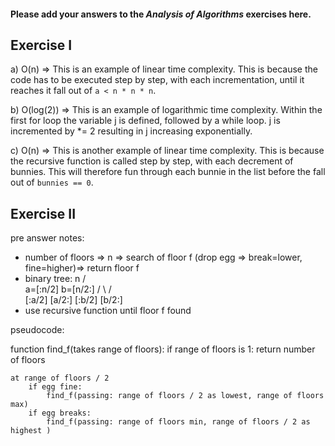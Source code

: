 #### Please add your answers to the ***Analysis of  Algorithms*** exercises here.

## Exercise I

a) O(n) => This is an example of linear time complexity. This is because the code has to be executed step by step, with each incrementation, until it reaches it fall out of `a < n * n * n`.


b) O(log(2)) => This is an example of logarithmic time complexity. Within the first for loop the variable j is defined, followed by a while loop. j is incremented by *= 2 resulting in j increasing exponentially.


c) O(n) => This is another example of linear time complexity. This is because the recursive function is called step by step, with each decrement of bunnies. This will therefore fun through each bunnie in the list before the fall out of `bunnies == 0`. 

## Exercise II

pre answer notes:
- number of floors => n => search of floor f (drop egg => break=lower, fine=higher)=> return floor f
- binary tree:               n
                            /  \
                    a=[:n/2]   b=[n/2:]
                     /  \         /   \
                [:a/2] [a/2:]  [:b/2] [b/2:]
- use recursive function until floor f found



pseudocode:

function find_f(takes range of floors):
    if range of floors is 1:
        return number of floors
    
    at range of floors / 2
        if egg fine:
            find_f(passing: range of floors / 2 as lowest, range of floors max)
        if egg breaks:
            find_f(passing: range of floors min, range of floors / 2 as highest )
